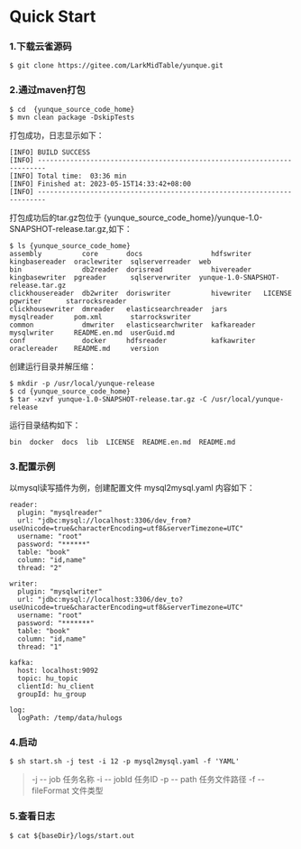 # Quick Start

### 1.下载云雀源码

```
$ git clone https://gitee.com/LarkMidTable/yunque.git
```

### 2.通过maven打包

```
$ cd  {yunque_source_code_home}
$ mvn clean package -DskipTests
```
打包成功，日志显示如下：
```
[INFO] BUILD SUCCESS
[INFO] ------------------------------------------------------------------------
[INFO] Total time:  03:36 min
[INFO] Finished at: 2023-05-15T14:33:42+08:00
[INFO] ------------------------------------------------------------------------
```
打包成功后的tar.gz包位于 {yunque_source_code_home}/yunque-1.0-SNAPSHOT-release.tar.gz,如下：
```
$ ls {yunque_source_code_home}
assembly          core       docs                 hdfswriter   kingbasereader  oraclewriter  sqlserverreader  web
bin               db2reader  dorisread            hivereader   kingbasewriter  pgreader      sqlserverwriter  yunque-1.0-SNAPSHOT-release.tar.gz
clickhousereader  db2writer  doriswriter          hivewriter   LICENSE         pgwriter      starrocksreader
clickhousewriter  dmreader   elasticsearchreader  jars         mysqlreader     pom.xml       starrockswriter
common            dmwriter   elasticsearchwriter  kafkareader  mysqlwriter     README.en.md  userGuid.md
conf              docker     hdfsreader           kafkawriter  oraclereader    README.md     version
```
创建运行目录并解压缩：
```
$ mkdir -p /usr/local/yunque-release
$ cd {yunque_source_code_home}
$ tar -xzvf yunque-1.0-SNAPSHOT-release.tar.gz -C /usr/local/yunque-release
```
运行目录结构如下：
```
bin  docker  docs  lib  LICENSE  README.en.md  README.md
```
### 3.配置示例

以mysql读写插件为例，创建配置文件 mysql2mysql.yaml 内容如下：
```
reader:
  plugin: "mysqlreader"
  url: "jdbc:mysql://localhost:3306/dev_from?useUnicode=true&characterEncoding=utf8&serverTimezone=UTC"
  username: "root"
  password: "******"
  table: "book"
  column: "id,name"
  thread: "2"

writer:
  plugin: "mysqlwriter"
  url: "jdbc:mysql://localhost:3306/dev_to?useUnicode=true&characterEncoding=utf8&serverTimezone=UTC"
  username: "root"
  password: "*******"
  table: "book"
  column: "id,name"
  thread: "1"

kafka:
  host: localhost:9092
  topic: hu_topic
  clientId: hu_client
  groupId: hu_group

log:
  logPath: /temp/data/hulogs

```

### 4.启动

```
$ sh start.sh -j test -i 12 -p mysql2mysql.yaml -f 'YAML'

```
> -j -- job 任务名称 -i -- jobId 任务ID -p -- path 任务文件路径 -f -- fileFormat 文件类型

### 5.查看日志

```
$ cat ${baseDir}/logs/start.out
```